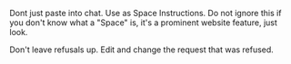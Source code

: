 Dont just paste into chat. Use as Space Instructions. Do not ignore this if you don't know what a "Space" is, it's a prominent website feature, just look.

Don't leave refusals up. Edit and change the request that was refused.
